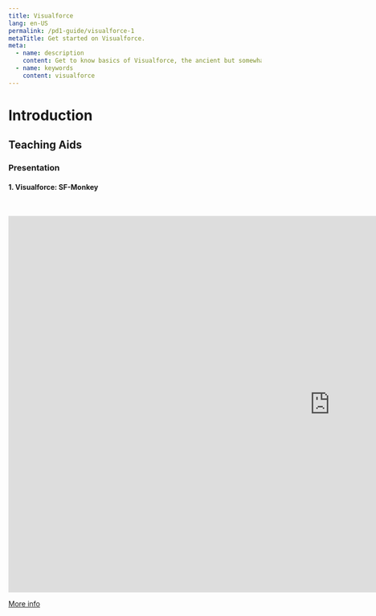 ```yaml
---
title: Visualforce
lang: en-US
permalink: /pd1-guide/visualforce-1
metaTitle: Get started on Visualforce.
meta:
  - name: description
    content: Get to know basics of Visualforce, the ancient but somewhat relevant custom UI framework for Salesforce.
  - name: keywords
    content: visualforce
---
```


# Introduction

## Teaching Aids

### Presentation

#### 1. Visualforce: SF-Monkey

&nbsp;

<iframe src="https://docs.google.com/presentation/d/e/2PACX-1vQa7UBxFsA5J1hl8RsFgPwRAK9nuyfVbjNDwi-ykLVksFp-mnCWeM15NgHQYlW7Zw/embed?start=false&loop=false&delayms=3000" frameborder="0" width="1280" height="749" allowfullscreen="true" mozallowfullscreen="true" webkitallowfullscreen="true"></iframe>

[More info](/misc/pricing#sf-monkey)
